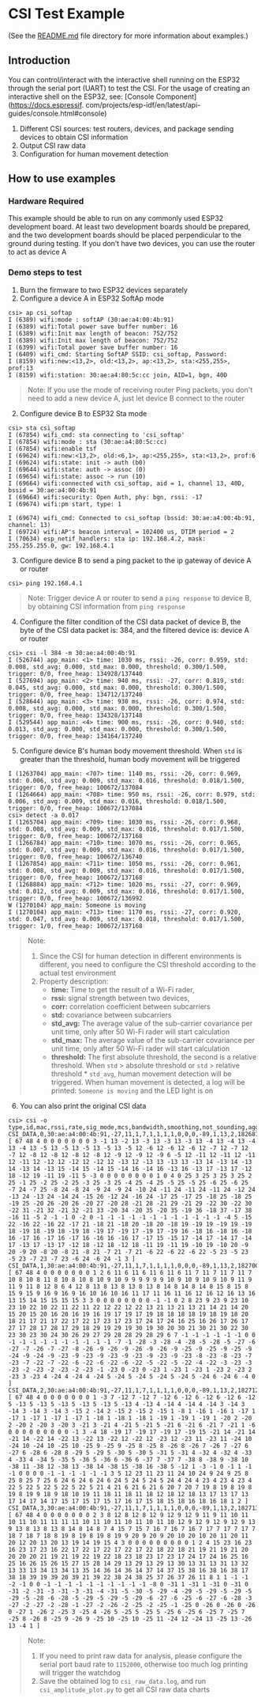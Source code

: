 # CSI Test Example

(See the [README.md](../../README.md) file directory for more information about examples.)

## Introduction

You can control/interact with the interactive shell running on the ESP32 through the serial port (UART) to test the CSI. For the usage of creating an interactive shell on the ESP32, see: [Console Component](https://docs.espressif. com/projects/esp-idf/en/latest/api-guides/console.html#console)

1. Different CSI sources: test routers, devices, and package sending devices to obtain CSI information
2. Output CSI raw data
3. Configuration for human movement detection

## How to use examples
### Hardware Required
This example should be able to run on any commonly used ESP32 development board. At least two development boards should be prepared, and the two development boards should be placed perpendicular to the ground during testing. 
If you don’t have two devices, you can use the router to act as device A
### Demo steps to test
1. Burn the firmware to two ESP32 devices separately
2. Configure a device A in ESP32 SoftAp mode
```shell
csi> ap csi_softap
I (6389) wifi:mode : softAP (30:ae:a4:00:4b:91)
I (6389) wifi:Total power save buffer number: 16
I (6389) wifi:Init max length of beacon: 752/752
I (6389) wifi:Init max length of beacon: 752/752
I (6399) wifi:Total power save buffer number: 16
I (6409) wifi_cmd: Starting SoftAP SSID: csi_softap, Password: 
I (8159) wifi:new:<13,2>, old:<13,2>, ap:<13,2>, sta:<255,255>, prof:13
I (8159) wifi:station: 30:ae:a4:80:5c:cc join, AID=1, bgn, 40D
```
> Note: If you use the mode of receiving router Ping packets, you don't need to add a new device A, just let device B connect to the router

2. Configure device B to ESP32 Sta mode
```shell
csi> sta csi_softap
I (67854) wifi_cmd: sta connecting to 'csi_softap'
I (67854) wifi:mode : sta (30:ae:a4:80:5c:cc)
I (67854) wifi:enable tsf
I (69624) wifi:new:<13,2>, old:<6,1>, ap:<255,255>, sta:<13,2>, prof:6
I (69624) wifi:state: init -> auth (b0)
I (69644) wifi:state: auth -> assoc (0)
I (69654) wifi:state: assoc -> run (10)
I (69664) wifi:connected with csi_softap, aid = 1, channel 13, 40D, bssid = 30:ae:a4:00:4b:91
I (69664) wifi:security: Open Auth, phy: bgn, rssi: -17
I (69674) wifi:pm start, type: 1

I (69674) wifi_cmd: Connected to csi_softap (bssid: 30:ae:a4:00:4b:91, channel: 13)
I (69724) wifi:AP's beacon interval = 102400 us, DTIM period = 2
I (70634) esp_netif_handlers: sta ip: 192.168.4.2, mask: 255.255.255.0, gw: 192.168.4.1
```

3. Configure device B to send a ping packet to the ip gateway of device A or router
```shell
csi> ping 192.168.4.1
```
> Note: Trigger device A or router to send a `ping response` to device B, by obtaining CSI information from `ping response`

4. Configure the filter condition of the CSI data packet of device B, the byte of the CSI data packet is: 384, and the filtered device is: device A or router

```shell
csi> csi -l 384 -m 30:ae:a4:00:4b:91
I (526744) app_main: <1> time: 1030 ms, rssi: -26, corr: 0.959, std: 0.008, std_avg: 0.000, std_max: 0.000, threshold: 0.300/1.500, trigger: 0/0, free_heap: 134928/137440
I (527694) app_main: <2> time: 940 ms, rssi: -27, corr: 0.819, std: 0.045, std_avg: 0.000, std_max: 0.000, threshold: 0.300/1.500, trigger: 0/0, free_heap: 134712/137240
I (528644) app_main: <3> time: 930 ms, rssi: -26, corr: 0.974, std: 0.008, std_avg: 0.000, std_max: 0.000, threshold: 0.300/1.500, trigger: 0/0, free_heap: 134328/137148
I (529544) app_main: <4> time: 900 ms, rssi: -26, corr: 0.940, std: 0.013, std_avg: 0.000, std_max: 0.000, threshold: 0.300/1.500, trigger: 0/0, free_heap: 134164/137240
```

5. Configure device B's human body movement threshold. When `std` is greater than the threshold, human body movement will be triggered
```shell
I (1263704) app_main: <707> time: 1140 ms, rssi: -26, corr: 0.969, std: 0.006, std_avg: 0.009, std_max: 0.016, threshold: 0.018/1.500, trigger: 0/0, free_heap: 100672/137084
I (1264664) app_main: <708> time: 950 ms, rssi: -26, corr: 0.979, std: 0.006, std_avg: 0.009, std_max: 0.016, threshold: 0.018/1.500, trigger: 0/0, free_heap: 100672/137084
csi> detect -a 0.017
I (1265704) app_main: <709> time: 1030 ms, rssi: -26, corr: 0.968, std: 0.008, std_avg: 0.009, std_max: 0.016, threshold: 0.017/1.500, trigger: 0/0, free_heap: 100672/137168
I (1266784) app_main: <710> time: 1070 ms, rssi: -26, corr: 0.965, std: 0.007, std_avg: 0.009, std_max: 0.016, threshold: 0.017/1.500, trigger: 0/0, free_heap: 100672/136740
I (1267854) app_main: <711> time: 1050 ms, rssi: -26, corr: 0.961, std: 0.008, std_avg: 0.009, std_max: 0.016, threshold: 0.017/1.500, trigger: 0/0, free_heap: 100672/137168
I (1268884) app_main: <712> time: 1020 ms, rssi: -27, corr: 0.969, std: 0.012, std_avg: 0.009, std_max: 0.016, threshold: 0.017/1.500, trigger: 0/0, free_heap: 100672/136992
W (1270104) app_main: Someone is moving
I (1270104) app_main: <713> time: 1170 ms, rssi: -27, corr: 0.920, std: 0.047, std_avg: 0.009, std_max: 0.018, threshold: 0.017/1.500, trigger: 1/0, free_heap: 100672/137168
```

> Note:
> 1. Since the CSI for human detection in different environments is different, you need to configure the CSI threshold according to the actual test environment
> 2. Property description:
>    - **time:** Time to get the result of a Wi-Fi rader,
>    - **rssi:** signal strength between two devices,
>    - **corr:** correlation coefficient between subcarriers
>    - **std:** covariance between subcarriers
>    - **std_avg:** The average value of the sub-carrier covariance per unit time, only after 50 Wi-Fi rader will start calculation
>    - **std_max:** The average value of the sub-carrier covariance per unit time, only after 50 Wi-Fi rader will start calculation
>    - **threshold:** The first absolute threshold, the second is a relative threshold.
>    When `std` > absolute threshold or `std`  > relative threshold * `std_avg`, human movement detection will be triggered. When human movement is detected, a log will be printed: `Someone is moving` and the LED light is on

6. You can also print the original CSI data
```
csi> csi -o
type,id,mac,rssi,rate,sig_mode,mcs,bandwidth,smoothing,not_sounding,aggregation,stbc,fec_coding,sgi,noise_floor,ampdu_cnt,channel,secondary_channel,local_timestamp,ant,sig_len,rx_state,len,first_word,data
CSI_DATA,0,30:ae:a4:00:4b:91,-27,11,1,7,1,1,1,1,0,0,0,-89,1,13,2,1826877250,0,67,0,384,1,[ 67 48 4 0 0 0 0 0 0 0 3 -1 13 -2 13 -3 13 -3 13 -3 13 -4 13 -4 13 -4 13 -4 13 -5 13 -5 13 -5 13 -5 13 -5 12 -6 12 -6 12 -6 12 -7 12 -7 12 -7 12 -8 12 -8 12 -8 12 -8 12 -9 12 -9 12 -9 6 -5 12 -11 12 -11 12 -11 12 -11 12 -12 12 -12 12 -12 12 -13 12 -13 13 -13 13 -13 14 -13 14 -13 14 -13 14 -13 15 -14 15 -14 15 -14 16 -14 16 -13 16 -13 17 -13 17 -12 18 -12 19 -11 19 -11 5 -3 0 0 0 0 0 0 0 0 1 0 4 0 25 3 25 3 25 3 25 2 25 -1 25 -2 25 -2 25 -3 25 -3 25 -4 25 -4 25 -5 25 -5 25 -6 25 -6 25 -7 24 -7 25 -8 24 -8 24 -9 24 -9 24 -10 24 -11 24 -11 24 -11 24 -12 24 -13 24 -13 24 -14 24 -15 26 -12 24 -16 24 -17 25 -17 25 -18 25 -18 25 -19 25 -20 26 -20 26 -20 27 -20 28 -21 28 -21 29 -21 29 -22 30 -22 30 -22 31 -21 32 -21 32 -21 33 -20 34 -20 35 -20 35 -19 36 -18 37 -17 38 -16 11 -5 2 -1 -1 0 -2 0 -1 -1 -1 -1 -1 -1 -1 -1 -1 -1 -1 -1 -4 5 -15 22 -16 22 -16 22 -17 21 -18 21 -18 20 -18 20 -18 19 -19 19 -19 19 -19 18 -19 18 -19 18 -19 18 -19 17 -19 17 -19 17 -19 16 -18 16 -18 16 -18 16 -17 16 -17 16 -17 16 -16 16 -16 17 -17 15 -15 17 -14 17 -14 17 -14 17 -13 17 -13 17 -12 18 -12 18 -12 18 -11 19 -11 19 -10 19 -10 20 -9 20 -9 20 -8 20 -8 21 -8 21 -7 21 -7 21 -6 22 -6 22 -6 22 -5 23 -5 23 -5 23 -7 23 -7 23 -6 24 -6 24 -1 3 ]
CSI_DATA,1,30:ae:a4:00:4b:91,-27,11,1,7,1,1,1,1,0,0,0,-89,1,13,2,1827007808,0,67,0,384,1,[ 67 48 4 0 0 0 0 0 0 0 1 2 6 11 6 11 6 11 6 11 6 11 7 11 7 11 7 11 7 10 8 10 8 11 8 10 8 10 8 10 9 10 9 9 9 9 9 9 10 9 10 9 10 9 10 9 11 9 11 9 11 8 12 8 6 4 12 8 13 8 13 8 13 8 13 8 14 8 14 8 14 8 15 8 15 8 15 9 15 9 16 9 16 9 16 10 16 10 16 11 17 11 16 11 16 12 16 12 16 13 16 13 15 14 15 15 15 15 3 3 0 0 0 0 0 0 0 0 -1 -1 0 2 8 23 9 23 9 23 10 23 10 22 10 22 11 22 11 22 12 22 12 22 13 21 13 21 13 21 14 21 14 20 15 20 15 20 16 20 16 19 16 19 17 19 17 19 18 18 18 18 19 18 19 18 20 18 21 17 21 17 22 17 22 17 23 17 23 17 24 17 24 16 25 16 26 17 26 17 27 17 28 17 28 17 29 18 29 19 29 19 30 19 30 20 30 21 30 21 30 22 30 23 30 23 30 24 30 26 29 27 29 28 28 29 28 29 6 7 -1 -1 -1 -1 -1 -1 0 0 -1 -1 -1 -1 -1 -1 -1 -1 -1 -1 -7 -1 -28 -3 -28 -4 -28 -5 -28 -5 -27 -6 -27 -7 -26 -7 -27 -8 -26 -9 -26 -9 -26 -9 -26 -9 -25 -9 -25 -9 -25 -9 -24 -9 -24 -9 -23 -9 -23 -9 -23 -9 -23 -9 -23 -9 -23 -8 -23 -8 -23 -7 -23 -7 -22 -7 -22 -6 -22 -6 -22 -6 -22 -5 -22 -5 -22 -4 -22 -3 -23 -3 -23 -2 -23 -2 -23 -2 -23 -1 -23 0 -23 0 -23 1 -23 1 -23 1 -23 2 -23 2 -23 3 -23 4 -24 4 -24 4 -24 5 -24 5 -24 5 -24 5 -24 5 -24 6 -24 6 -4 0 ]
CSI_DATA,2,30:ae:a4:00:4b:91,-27,11,1,7,1,1,1,1,0,0,0,-89,1,13,2,1827121360,0,67,0,384,1,[ 67 48 4 0 0 0 0 0 0 0 1 -3 7 -12 7 -12 7 -12 6 -12 6 -12 6 -12 6 -12 5 -13 5 -13 5 -13 5 -13 5 -13 5 -13 4 -13 4 -14 4 -14 4 -14 3 -14 3 -14 3 -14 3 -14 3 -15 2 -14 2 -15 2 -15 2 -15 1 -8 1 -16 1 -16 1 -17 1 -17 1 -17 1 -17 1 -17 1 -18 1 -18 1 -18 1 -19 1 -19 1 -19 1 -20 2 -20 2 -20 2 -20 3 -20 3 -21 3 -21 4 -21 5 -21 5 -21 6 -21 6 -21 7 -21 1 -6 0 0 0 0 0 0 0 0 0 -1 3 -4 18 -19 17 -19 17 -19 17 -19 15 -21 14 -21 14 -21 14 -22 14 -22 13 -22 13 -22 12 -22 12 -23 12 -23 11 -23 11 -24 10 -24 10 -24 10 -25 10 -25 9 -25 9 -25 8 -25 8 -26 8 -26 7 -26 7 -27 6 -27 6 -28 6 -28 8 -29 5 -29 5 -30 5 -30 5 -31 5 -31 4 -32 4 -32 4 -33 4 -33 4 -34 5 -35 5 -36 5 -36 6 -36 6 -37 7 -37 7 -38 8 -38 9 -38 10 -38 11 -38 12 -38 13 -38 14 -38 15 -38 16 -38 5 -12 1 -3 -1 0 -1 1 -1 -1 0 0 0 0 -1 -1 -1 -1 -1 -1 3 5 12 23 11 23 11 24 10 24 9 24 9 25 8 25 8 25 7 25 6 24 6 24 6 24 6 24 5 24 5 24 5 24 4 24 4 23 4 23 4 23 4 22 5 22 5 22 5 22 5 22 5 21 4 21 6 21 6 21 6 20 7 20 7 19 8 19 8 19 8 19 8 19 9 18 9 18 10 19 11 18 11 18 11 18 12 18 12 18 13 17 13 17 13 17 14 17 14 17 15 17 15 17 15 17 16 17 15 18 15 18 16 18 16 18 1 2 ]
CSI_DATA,3,30:ae:a4:00:4b:91,-27,11,1,7,1,1,1,1,0,0,0,-89,1,13,2,1827137218,0,67,0,384,1,[ 67 48 4 0 0 0 0 0 0 0 2 3 8 12 8 12 8 12 9 12 9 12 9 11 9 11 10 11 10 11 10 11 11 11 11 10 11 10 11 10 11 10 11 10 12 9 12 9 12 9 12 9 13 9 13 8 13 8 13 8 14 8 14 8 7 4 15 7 15 7 16 7 16 7 16 7 17 7 17 7 17 7 18 7 18 7 18 8 19 8 19 8 19 8 19 9 20 9 20 9 20 10 20 10 20 11 20 11 20 12 20 13 20 13 19 14 19 15 4 3 0 0 0 0 0 0 0 0 0 1 2 4 15 23 16 23 16 23 17 23 16 22 17 22 17 22 17 22 17 22 18 22 18 21 19 21 19 21 20 20 20 20 21 19 21 19 22 19 22 18 23 18 23 17 23 17 24 17 24 16 25 16 25 16 26 15 26 15 27 15 28 14 29 13 29 13 29 13 30 13 31 13 31 13 32 13 33 13 34 13 34 13 35 14 36 14 36 14 37 14 37 15 38 16 38 16 38 17 38 18 39 19 39 20 39 21 39 22 38 24 38 25 37 26 37 26 11 8 1 1 -1 -1 -2 -1 0 0 -1 -1 -1 -1 -1 -1 -1 -1 -1 -1 -8 0 -31 1 -31 1 -31 0 -31 0 -31 -2 -31 -3 -31 -3 -31 -4 -31 -5 -30 -5 -29 -4 -29 -5 -29 -5 -29 -5 -29 -5 -28 -6 -28 -5 -29 -5 -29 -5 -29 -6 -27 -6 -25 -6 -27 -6 -28 -3 -27 -2 -27 -2 -28 -1 -27 -2 -26 -2 -25 -2 -25 -1 -25 0 -26 0 -26 0 -26 0 -27 1 -26 2 -25 3 -25 4 -26 5 -25 5 -25 5 -25 6 -25 6 -25 7 -25 7 -25 8 -26 8 -25 9 -26 9 -25 10 -25 10 -25 11 -24 12 -24 13 -25 13 -26 13 -4 1 ]
```
> Note:
> 1. If you need to print raw data for analysis, please configure the serial port baud rate to `1152000`, otherwise too much log printing will trigger the watchdog
> 2. Save the obtained log to `csi_raw_data.log`, and run `csi_amplitude_plot.py` to get all CSI raw data charts
